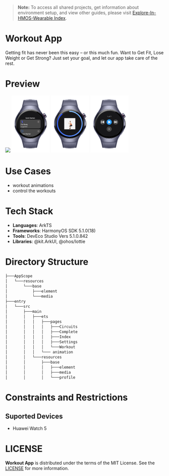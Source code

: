 > **Note:** To access all shared projects, get information about environment setup, and view other guides, please visit [Explore-In-HMOS-Wearable Index](https://github.com/Explore-In-HMOS-Wearable/hmos-index).

# Workout App
Getting fit has never been this easy – or this much fun. Want to Get Fit, Lose Weight or Get Strong? Just set your goal, and let our app take care of the rest.

# Preview
<div>
<img src="screenshots/workout.gif" width="24%" />
<img src="screenshots/ss1.png" width="24%" />
<img src="screenshots/ss2.png" width="24%" />
<img src="screenshots/ss3.png" width="24%" />
</div>

# Use Cases

- workout animations
- control the workouts

# Tech Stack

- **Languages**: ArkTS
- **Frameworks**: HarmonyOS SDK 5.1.0(18)
- **Tools**: DevEco Studio Vers 5.1.0.842
- **Libraries**: @kit.ArkUI, @ohos/lottie

# Directory Structure

````
├───AppScope
│   └───resources
│       └───base
│           ├───element
│           └───media
├───entry
│   └───src
│       ├───main
│       │   ├───ets
│       │   │   ├───pages 
│       │   │   │   ├───Circuits
│       │   │   │   ├───Complete
│       │   │   │   ├───Index
│       │   │   │   ├───Settings
│       │   │   │   └───Workout
│       │   │   └─── animation
│       │   └───resources
│       │       ├───base
│       │       │   ├───element
│       │       │   ├───media
│       │       │   └───profile
````

# Constraints and Restrictions

## Suported Devices

- Huawei Watch 5

# LICENSE

**Workout App** is distributed under the terms of the MIT License.
See the [LICENSE](/LICENSE) for more information.